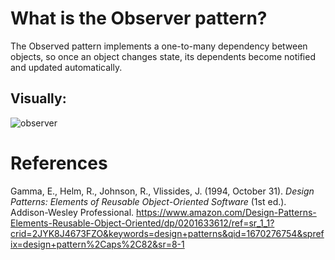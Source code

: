 # What is the Observer pattern? 

The Observed pattern implements a one-to-many dependency between objects, so once an object changes state, its dependents become notified and updated automatically. 



## Visually: 
![observer](https://user-images.githubusercontent.com/109105989/199368895-f45b79df-80e9-4b8a-aad4-8d992e81c5a7.png)

  
 # References 
Gamma, E., Helm, R., Johnson, R., Vlissides, J. (1994, October 31). *Design Patterns: Elements of Reusable Object-Oriented Software* (1st ed.). Addison-Wesley Professional. <https://www.amazon.com/Design-Patterns-Elements-Reusable-Object-Oriented/dp/0201633612/ref=sr_1_1?crid=2JYK8J4673FZO&keywords=design+patterns&qid=1670276754&sprefix=design+pattern%2Caps%2C82&sr=8-1> 
